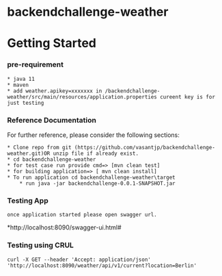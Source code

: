 # backendchallenge-weather

# Getting Started

### pre-requirement 
    * java 11
    * maven
	* add weather.apikey=xxxxxxx in /backendchallenge-weather/src/main/resources/application.properties cureent key is for just testing
 
### Reference Documentation
For further reference, please consider the following sections:

    * Clone repo from git (https://github.com/vasantjp/backendchallenge-weather.git)OR unzip file if already exist.
    * cd backendchallenge-weather
    * for test case run provide cmd=> [mvn clean test]
    * for building application=> [ mvn clean install]
    * To run application cd backendchallenge-weather\target 
        * run java -jar backendchallenge-0.0.1-SNAPSHOT.jar
    
### Testing App
    once application started please open swagger url.
*http://localhost:8090/swagger-ui.html#

### Testing using CRUL
    curl -X GET --header 'Accept: application/json' 'http://localhost:8090/weather/api/v1/current?location=Berlin'


